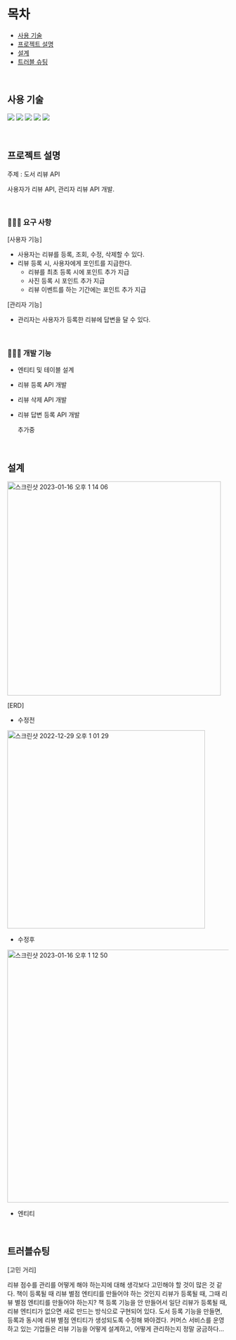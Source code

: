 # 목차
- [사용 기술](#사용-기술)
- [프로젝트 설명](#프로젝트-설명)
- [설계](#설계)
- [트러블 슈팅](#트러블슈팅)

<br>

## 사용 기술

<a><img src="https://img.shields.io/badge/Spring Boot-6DB33F?style=flat-square&logo=SpringBoot&logoColor=white"/></a>
<a><img src="https://img.shields.io/badge/Kotlin-7F52FF?style=flat-square&logo=Kotlin&logoColor=white"/></a>
<a><img src="https://img.shields.io/badge/Hibernate-59666C?style=flat-square&logo=Hibernate&logoColor=white"/></a>
<a><img src="https://img.shields.io/badge/Gradle-02303A?style=flat-square&logo=Gradle&logoColor=white"/></a>
<a><img src="https://img.shields.io/badge/MySQL-4479A1?style=flat-square&logo=MySQL&logoColor=white"/></a>

<br>

## 프로젝트 설명
주제 : 도서 리뷰 API 

사용자가 리뷰 API, 관리자 리뷰 API 개발.

<br>

### 💁🏻‍♀️ 요구 사항

[사용자 기능] 
  - 사용자는 리뷰를 등록, 조회, 수정, 삭제할 수 있다.
  - 리뷰 등록 시, 사용자에게 포인트를 지급한다.
      - 리뷰를 최초 등록 시에 포인트 추가 지급
      - 사진 등록 시 포인트 추가 지급
      - 리뷰 이벤트를 하는 기간에는 포인트 추가 지급

[관리자 기능]
  - 관리자는 사용자가 등록한 리뷰에 답변을 달 수 있다.

<br>

### 👩🏻‍💻 개발 기능
- 엔티티 및 테이블 설계 
- 리뷰 등록 API 개발 
- 리뷰 삭제 API 개발
- 리뷰 답변 등록 API 개발
  
  추가중

<br>

## 설계

<img width="486" alt="스크린샷 2023-01-16 오후 1 14 06" src="https://user-images.githubusercontent.com/83000829/212597343-c7352d9a-cabe-4f35-b58f-ef44466bc956.png">

[ERD]

- 수정전

<img width="450" alt="스크린샷 2022-12-29 오후 1 01 29" src="https://user-images.githubusercontent.com/83000829/209903914-a21b805a-6a3f-4036-8149-82f4bb2ae4ab.png">

- 수정후

<img width="574" alt="스크린샷 2023-01-16 오후 1 12 50" src="https://user-images.githubusercontent.com/83000829/212597227-fec8f903-8371-41c5-a144-2c9b6f5f285e.png">

- 엔티티


<br>

## 트러블슈팅
[고민 거리]

리뷰 점수를 관리를 어떻게 해야 하는지에 대해 생각보다 고민해야 할 것이 많은 것 같다. 
책이 등록될 때 리뷰 별점 엔티티를 만들어야 하는 것인지 리뷰가 등록될 때, 그때 리뷰 별점 엔티티를 만들어야 하는지?
책 등록 기능을 안 만들어서 일단 리뷰가 등록될 때, 리뷰 엔티티가 없으면 새로 만드는 방식으로 구현되어 있다. 
도서 등록 기능을 만들면, 등록과 동시에 리뷰 별점 엔티티가 생성되도록 수정해 봐야겠다. 
커머스 서비스를 운영하고 있는 기업들은 리뷰 기능을 어떻게 설계하고, 어떻게 관리하는지 정말 궁금하다...

<br>

